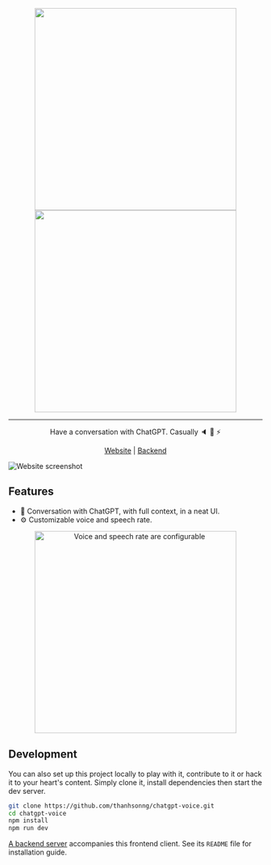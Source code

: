 <p align="center">
  <img src="https://user-images.githubusercontent.com/28614996/213689693-f157f90c-b8f2-437f-bb91-d57b8d5e2acc.png#gh-light-mode-only" width="400px">
  <img src="https://user-images.githubusercontent.com/28614996/213689857-1720a8b7-adc2-43b0-97b0-9a58658e0165.png#gh-dark-mode-only" width="400px">
</p>

<hr />

<p align="center">
  Have a conversation with ChatGPT. Casually 🔈 🤖 ⚡️
<p>

<p align="center">
 <a href="https://chatgpt.sonng.dev/">Website</a> | <a href="https://github.com/thanhsonng/chatgpt-server">Backend</a>
</p

<p align="center">
  <img src="https://user-images.githubusercontent.com/28614996/213593667-74bf3d01-333c-4e87-a71f-e7cbe2de4c21.png" alt="Website screenshot">
<p align="center">

## Features

- 📣 Conversation with ChatGPT, with full context, in a neat UI.
- ⚙️ Customizable voice and speech rate.

<p align="center">
  <img src="https://github.com/thanhsonng/chatgpt-voice/assets/28614996/77ab21ab-7505-4c1b-bd9f-dca360ff9b8d" alt="Voice and speech rate are configurable" width="400px">
<p align="center">

## Development

You can also set up this project locally to play with it, contribute to it or hack it to your heart's content. Simply clone it, install dependencies then start the dev server.

```bash
git clone https://github.com/thanhsonng/chatgpt-voice.git
cd chatgpt-voice
npm install
npm run dev
```

[A backend server](https://github.com/thanhsonng/chatgpt-server) accompanies this frontend client. See its `README` file for installation guide.
